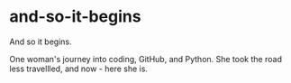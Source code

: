 # and-so-it-begins
And so it begins.

One woman's journey into coding, GitHub, and Python. She took the road less travellled, and now - here she is.
